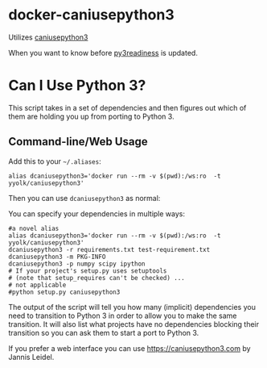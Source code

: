 # docker-caniusepython3

Utilizes [caniusepython3](https://pypi.org/project/caniusepython3/)

When you want to know before [py3readiness](http://py3readiness.org) is updated.


Can I Use Python 3?
===================

This script takes in a set of dependencies and then figures out which
of them are holding you up from porting to Python 3.

Command-line/Web Usage
----------------------

Add this to your `~/.aliases`:

    alias dcaniusepython3='docker run --rm -v $(pwd):/ws:ro  -t yyolk/caniusepython3'

Then you can use `dcaniusepython3` as normal:

You can specify your dependencies in multiple ways:

    #a novel alias
    alias dcaniusepython3='docker run --rm -v $(pwd):/ws:ro  -t yyolk/caniusepython3'
    dcaniusepython3 -r requirements.txt test-requirement.txt
    dcaniusepython3 -m PKG-INFO
    dcaniusepython3 -p numpy scipy ipython
    # If your project's setup.py uses setuptools
    # (note that setup_requires can't be checked) ...
    # not applicable
    #python setup.py caniusepython3

The output of the script will tell you how many (implicit) dependencies you need
to transition to Python 3 in order to allow you to make the same transition. It
will also list what projects have no dependencies blocking their
transition so you can ask them to start a port to Python 3.

If you prefer a web interface you can use https://caniusepython3.com by
Jannis Leidel.
